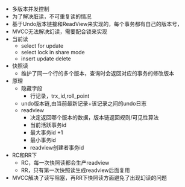 - 多版本并发控制
- 为了解决脏读，不可重复读的情况
- 基于Undo版本链接和ReadView来实现的，每个事务都有自己的版本号，
- MVCC无法解决幻读，需要配合锁来实现
- 当前读
	- select for update
	- select lock in share mode
	- insert update delete
- 快照读
	- 维护了同一个行的多个版本，查询时会返回对应的事务的修改版本
- 原理
	- 隐藏字段
		- 行记录，trx_id,roll_point
	- undo版本链,由当前最新记录+该记录之间的undo日志
	- readview
		- 决定返回哪个版本的数据，版本链返回规则/可见性算法
		- 当前活跃事务id
		- 最大事务id +1
		- 最小事务id
		- readview创建者事务id
- RC和RR下
	- RC，每一次快照读都会生产readview
	- RR，只有第一次快照读生成readview后面复用
- MVCC解决了读写阻塞，再RR下快照读方面避免了出现幻读的问题